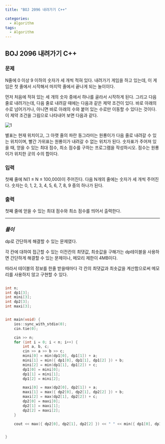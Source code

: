 ```yaml
---
title: "BOJ 2096 내려가기 C++"

categories:
  - Algorithm
tags:
  - Algorithm
---
```


## BOJ 2096 내려가기 C++

### 문제

N줄에 0 이상 9 이하의 숫자가 세 개씩 적혀 있다. 내려가기 게임을 하고 있는데, 이 게임은 첫 줄에서 시작해서 마지막 줄에서 끝나게 되는 놀이이다.

먼저 처음에 적혀 있는 세 개의 숫자 중에서 하나를 골라서 시작하게 된다. 그리고 다음 줄로 내려가는데, 다음 줄로 내려갈 때에는 다음과 같은 제약 조건이 있다. 바로 아래의 수로 넘어가거나, 아니면 바로 아래의 수와 붙어 있는 수로만 이동할 수 있다는 것이다. 이 제약 조건을 그림으로 나타내어 보면 다음과 같다.

![1](https://www.acmicpc.net/JudgeOnline/upload/201007/down.png)

별표는 현재 위치이고, 그 아랫 줄의 파란 동그라미는 원룡이가 다음 줄로 내려갈 수 있는 위치이며, 빨간 가위표는 원룡이가 내려갈 수 없는 위치가 된다. 숫자표가 주어져 있을 때, 얻을 수 있는 최대 점수, 최소 점수를 구하는 프로그램을 작성하시오. 점수는 원룡이가 위치한 곳의 수의 합이다.

### 입력

첫째 줄에 N(1 ≤ N ≤ 100,000)이 주어진다. 다음 N개의 줄에는 숫자가 세 개씩 주어진다. 숫자는 0, 1, 2, 3, 4, 5, 6, 7, 8, 9 중의 하나가 된다.

### 출력

첫째 줄에 얻을 수 있는 최대 점수와 최소 점수를 띄어서 출력한다.

---

### _풀이_

dp로 간단하게 해결할 수 있는 문제였다.

각 칸에 대하여 접근할 수 있는 이전칸의 최댓값, 최솟값을 구해가는 dp테이블을 사용하면 간단하게 해결할 수 있는 문제이나, 메모리 제한이 4MB이다.

따라서 테이블의 정보를 한줄 받을때마다 각 칸의 최댓값과 최솟값을 계산함으로써 메모리를 사용하지 않고 구현할 수 있다.

```c++

int n;
int dp1[3];
int mini[3];
int dp2[3];
int maxi[3];


int main(void) {
    ios::sync_with_stdio(0);
    cin.tie(0);

    cin >> n;
    for (int i = 0; i < n; i++) {
        int a, b, c;
        cin >> a >> b >> c;
        mini[0] = min(dp1[0], dp1[1]) + a;
        mini[1] = min({ dp1[0], dp1[1], dp1[2] }) + b;
        mini[2] = min(dp1[1], dp1[2]) + c;
        dp1[0] = mini[0];
        dp1[1] = mini[1];
        dp1[2] = mini[2];

        maxi[0] = max(dp2[0], dp2[1]) + a;
        maxi[1] = max({ dp2[0], dp2[1], dp2[2] }) + b;
        maxi[2] = max(dp2[1], dp2[2]) + c;
        dp2[0] = maxi[0];
        dp2[1] = maxi[1];
        dp2[2] = maxi[2];
    }

    cout << max({ dp2[0], dp2[1], dp2[2] }) << " " << min({ dp1[0], dp1[1], dp1[2] });


}

```
